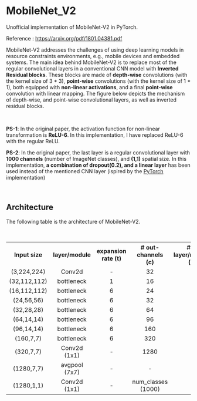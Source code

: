# MobileNet_V2
Unofficial implementation of MobileNet-V2 in PyTorch.

Reference : <a href="https://arxiv.org/pdf/1801.04381.pdf">https://arxiv.org/pdf/1801.04381.pdf</a>
<br>
<section>

MobileNet-V2 addresses the challenges of using deep learning models in resource constraints environments, e.g., mobile devices and embedded systems. The main idea behind MobileNet-V2 is to replace most of the regular convolutional layers in a conventional CNN model with <b>Inverted Residual blocks</b>. These blocks are made of <b>depth-wise</b> convolutions (with the kernel size of 3 * 3), <b>point-wise</b> convolutions (with the kernel size of 1 * 1), both equipped with <b>non-linear activations</b>, and a final <b>point-wise</b> convolution with linear mapping. The figure below depicts the mechanism of depth-wise, and point-wise convolutional layers, as well as inverted residual blocks.

<br>
<p><b>PS-1</b>: In the original paper, the activation function for non-linear transformation is <b>ReLU-6</b>. In this implementation, I have replaced ReLU-6 with the regular ReLU.</p>
<p><b>PS-2</b>: In the original paper, the last layer is a regular convolutional layer with <b>1000 channels</b> (number of ImageNet classes), and <b>(1,1)</b> spatial size. In this implementation, <b>a combination of dropout(0.2), and a linear layer</b> has been used instead of the mentioned CNN layer (ispired by the <a href="https://github.com/pytorch/vision/blob/master/torchvision/models/mobilenetv2.py">PyTorch</a> implementation)</p>
</section>
<br>
<section>
  <h2>Architecture</h2>
  <p>The following table is the architecture of MobileNet-V2. </p>
  <br>
  <table>
  <tr>
    <th align="center">Input size</th>
    <th align="center">layer/module</th> 
    <th align="center">expansion rate (t)</th>
    <th align="center"># out-channels (c)</th>
    <th align="center"># of layer/module (n)</th>
    <th align="center">stride (s)</th>
  </tr>
  <tr>
    <td align="center">(3,224,224)</td>
    <td align="center">Conv2d</td> 
    <td align="center">-</td>
    <td align="center">32</td>
    <td align="center">1</td>
    <td align="center">2</td>
  </tr>
   <tr>
    <td align="center">(32,112,112)</td>
    <td align="center">bottleneck</td> 
    <td align="center">1</td>
    <td align="center">16</td>
    <td align="center">1</td>
    <td align="center">1</td>
  </tr>
  <tr>
    <td align="center">(16,112,112)</td>
    <td align="center">bottleneck</td> 
    <td align="center">6</td>
    <td align="center">24</td>
    <td align="center">2</td>
    <td align="center">2</td>
  </tr>
   <tr>
    <td align="center">(24,56,56)</td>
    <td align="center">bottleneck</td> 
    <td align="center">6</td>
    <td align="center">32</td>
    <td align="center">3</td>
    <td align="center">2</td>
  </tr>
   <tr>
    <td align="center">(32,28,28)</td>
    <td align="center">bottleneck</td> 
    <td align="center">6</td>
    <td align="center">64</td>
    <td align="center">4</td>
    <td align="center">2</td>
  </tr>
   <tr>
    <td align="center">(64,14,14)</td>
    <td align="center">bottleneck</td> 
    <td align="center">6</td>
    <td align="center">96</td>
    <td align="center">3</td>
    <td align="center">1</td>
  </tr>
   <tr>
    <td align="center">(96,14,14)</td>
    <td align="center">bottleneck</td> 
    <td align="center">6</td>
    <td align="center">160</td>
    <td align="center">3</td>
    <td align="center">2</td>
  </tr>
   <tr>
    <td align="center">(160,7,7)</td>
    <td align="center">bottleneck</td> 
    <td align="center">6</td>
    <td align="center">320</td>
    <td align="center">1</td>
    <td align="center">1</td>
  </tr>
   <tr>
    <td align="center">(320,7,7)</td>
    <td align="center">Conv2d (1x1)</td> 
    <td align="center">-</td>
    <td align="center">1280</td>
    <td align="center">1</td>
    <td align="center">1</td>
  </tr>
   <tr>
    <td align="center">(1280,7,7)</td>
    <td align="center">avgpool (7x7)</td> 
    <td align="center">-</td>
    <td align="center">-</td>
    <td align="center">1</td>
    <td align="center">-</td>
  </tr>
   <tr>
    <td align="center">(1280,1,1)</td>
    <td align="center">Conv2d (1x1)</td> 
    <td align="center">-</td>
    <td align="center">num_classes (1000)</td>
    <td align="center">-</td>
    <td align="center">-</td>
  </tr>

</table>
  </section>
